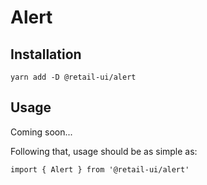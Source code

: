 # Alert

## Installation

`yarn add -D @retail-ui/alert`

## Usage

Coming soon...

Following that, usage should be as simple as:

```tsx
import { Alert } from '@retail-ui/alert'
```
